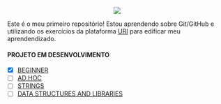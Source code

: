 <p align="center">
  <a href="https://www.urionlinejudge.com.br/judge/en"><img src="https://user-images.githubusercontent.com/85756926/124844625-30e8f400-df6b-11eb-946d-e0ec676f9d3d.png"/></a>
</p>

Este é o meu primeiro repositório! Estou aprendendo sobre Git/GitHub e utilizando os exercícios da plataforma [URI](<urionlinejudge.com.br/judge/en>) para edificar meu aprendendizado. 

#### PROJETO EM DESENVOLVIMENTO

- [x] [BEGINNER](https://www.urionlinejudge.com.br/judge/en/problems/index/1?page=5)
- [ ] [AD HOC](https://www.urionlinejudge.com.br/judge/en/problems/index/2)
- [ ] [STRINGS](https://www.urionlinejudge.com.br/judge/en/problems/index/3)
- [ ] [DATA STRUCTURES AND LIBRARIES](https://www.urionlinejudge.com.br/judge/en/problems/index/4)
